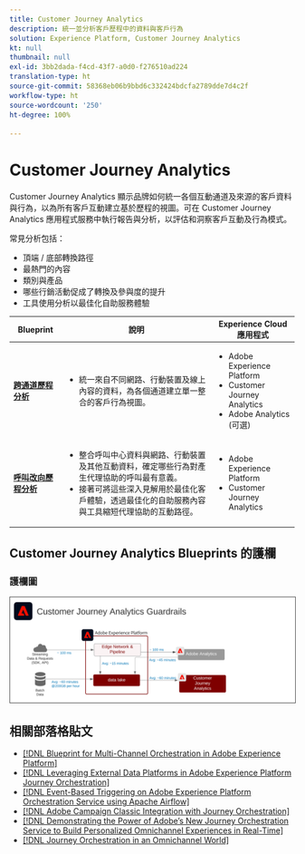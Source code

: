```yaml
---
title: Customer Journey Analytics
description: 統一並分析客戶歷程中的資料與客戶行為
solution: Experience Platform, Customer Journey Analytics
kt: null
thumbnail: null
exl-id: 3bb2dada-f4cd-43f7-a0d0-f276510ad224
translation-type: ht
source-git-commit: 58368eb06b9bbd6c332424bdcfa2789dde7d4c2f
workflow-type: ht
source-wordcount: '250'
ht-degree: 100%

---
```


# Customer Journey Analytics

Customer Journey Analytics 顯示品牌如何統一各個互動通道及來源的客戶資料與行為，以為所有客戶互動建立基於歷程的視圖。可在 Customer Journey Analytics 應用程式服務中執行報告與分析，以評估和洞察客戶互動及行為模式。

常見分析包括：

* 頂端 / 底部轉換路徑
* 最熱門的內容
* 類別與產品
* 哪些行銷活動促成了轉換及參與度的提升
* 工具使用分析以最佳化自助服務體驗

| Blueprint | 說明 | Experience Cloud 應用程式 |
|---|---|---|
| **[跨通道歷程分析](digital-behavioral-data-consolidation.md)** | <ul><li>統一來自不同網路、行動裝置及線上內容的資料，為各個通道建立單一整合的客戶行為視圖。</li></ul> | <ul><li>Adobe Experience Platform</li><li>Customer Journey Analytics</li><li>Adobe Analytics (可選)</li></ul> |
| **[呼叫改向歷程分析](call-deflect.md)** | <ul><li>整合呼叫中心資料與網路、行動裝置及其他互動資料，確定哪些行為對產生代理協助的呼叫最有意義。</li><li>接著可將這些深入見解用於最佳化客戶體驗，透過最佳化的自助服務內容與工具縮短代理協助的互動路徑。  </li></ul> | <ul><li>Adobe Experience Platform</li><li>Customer Journey Analytics</li> |

## Customer Journey Analytics Blueprints 的護欄

### 護欄圖

<img src="assets/cja_guardrails.svg" alt="Customer Journey Analytics Blueprints 的護欄圖" style="border:1px solid #4a4a4a" />


## 相關部落格貼文

* [[!DNL Blueprint for Multi-Channel Orchestration in Adobe Experience Platform]](https://medium.com/adobetech/blueprint-for-multi-channel-orchestration-in-adobe-experience-platform-c68317e94184)
* [[!DNL Leveraging External Data Platforms in Adobe Experience Platform Journey Orchestration]](https://medium.com/adobetech/leveraging-external-data-platforms-in-adobe-experience-platform-journey-orchestration-54fc6134fe17)
* [[!DNL Event-Based Triggering on Adobe Experience Platform Orchestration Service using Apache Airflow]](https://medium.com/adobetech/event-based-triggering-on-adobe-experience-platform-orchestration-service-using-apache-airflow-8607b28251f1)
* [[!DNL Adobe Campaign Classic Integration with Journey Orchestration]](https://medium.com/adobetech/adobe-campaign-classic-integration-with-journey-orchestration-ae577653281)
* [[!DNL Demonstrating the Power of Adobe’s New Journey Orchestration Service to Build Personalized Omnichannel Experiences in Real-Time]](https://medium.com/adobetech/demonstrating-the-power-of-adobes-new-journey-orchestration-service-to-build-personalized-aa60d88cd34)
* [[!DNL Journey Orchestration in an Omnichannel World]](https://medium.com/adobetech/journey-orchestration-in-an-omnichannel-world-3a2d32d556d9)
